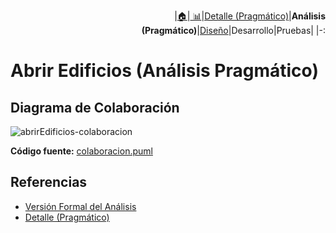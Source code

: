 <div align=right>
 
|[🏠️](../../../README.md)|[ 📊](https://raw.githubusercontent.com/mmasias/pySigHor/main/images/RUP/99-seguimiento/diagrama-contexto-administrador.svg)|[Detalle (Pragmático)](../../../00-casos-uso/02-detalle/abrirEdificios/README.md)|**Análisis (Pragmático)**|[Diseño](../../../../RUP/02-diseno/casos-uso/abrirEdificios/README.md)|Desarrollo|Pruebas|
|-:
</div>

# Abrir Edificios (Análisis Pragmático)

## Diagrama de Colaboración

![abrirEdificios-colaboracion](../../../../../images/RUP/01-analisis/casos-uso/abrirEdificios/colaboracion.svg)

**Código fuente:** [colaboracion.puml](../../../../RUP/01-analisis/casos-uso/abrirEdificios/colaboracion.puml)

## Referencias

- [Versión Formal del Análisis](../../../../RUP/01-analisis/casos-uso/abrirEdificios/README.md)
- [Detalle (Pragmático)](../../../00-casos-uso/02-detalle/abrirEdificios/README.md)
